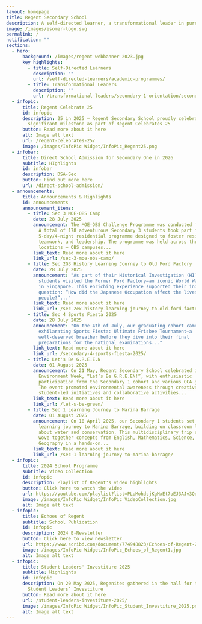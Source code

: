 ```yaml
---
layout: homepage
title: Regent Secondary School
description: A self-directed learner, a transformational leader in pursuit of excellence.
image: /images/isomer-logo.svg
permalink: /
notification: ""
sections:
  - hero:
      background: /images/regent webbanner 2023.jpg
      key_highlights:
        - title: Self-Directed Learners
          description: ""
          url: /self-directed-learners/academic-programmes/
        - title: Transformational Leaders
          description: ""
          url: /transformational-leaders/secondary-1-orientation/secondary-1-orientation-2024/
  - infopic:
      title: Regent Celebrate 25
      id: infopic
      description: 25 in 2025 – Regent Secondary School proudly celebrated this
        significant milestone as part of Regent Celebrates 25
      button: Read more about it here
      alt: Image alt text
      url: /regent-celebrates-25/
      image: /images/InfoPic Widget/InfoPic_Regent25.png
  - infobar:
      title: Direct School Admission for Secondary One in 2026
      subtitle: HIghlights
      id: infobar
      description: DSA-Sec
      button: Find out more here
      url: /direct-school-admission/
  - announcements:
      title: Announcements & Highlights
      id: announcements
      announcement_items:
        - title: Sec 3 MOE-OBS Camp
          date: 28 July 2025
          announcement: The MOE-OBS Challenge Programme was conducted from 14 to 18 July.
            A total of 178 adventurous Secondary 3 students took part in the
            5-day/4-night residential programme designed to foster resilience,
            teamwork, and leadership. The programme was held across three
            locations — OBS campuses...
          link_text: Read more about it here
          link_url: /sec-3-moe-obs-camp/
        - title: Sec 2G3 History Learning Journey to Old Ford Factory
          date: 28 July 2025
          announcement: "As part of their Historical Investigation (HI), Secondary 2G3
            students visited the Former Ford Factory—an iconic World War II site
            in Singapore. This enriching experience supported their inquiry
            question: “How did the Japanese Occupation affect the lives of the
            people?”..."
          link_text: Read more about it here
          link_url: /sec-2ex-history-learning-journey-to-old-ford-factory/
        - title: Sec 4 Sports Fiesta 2025
          date: 28 July 2025
          announcement: "On the 4th of July, our graduating cohort came together for an
            exhilarating Sports Fiesta: Ultimate Frisbee Tournament—a
            well-deserved breather before they dive into their final
            preparations for the national examinations..."
          link_text: Read more about it here
          link_url: /secondary-4-sports-fiesta-2025/
        - title: Let's Be G.R.E.E.N
          date: 01 August 2025
          announcement: On 21 May, Regent Secondary School celebrated its annual
            Environment Week, “Let’s Be G.R.E.EN!”, with enthusiastic
            participation from the Secondary 1 cohort and various CCA groups.
            The event promoted environmental awareness through creative
            student-led initiatives and collaborative activities...
          link_text: Read more about it here
          link_url: /let-s-be-green/
        - title: Sec 1 Learning Journey to Marina Barrage
          date: 01 August 2025
          announcement: On 10 April 2025, our Secondary 1 students set off on an exciting
            learning journey to Marina Barrage, building on classroom lessons
            about water and conservation. This multidisciplinary trip seamlessly
            wove together concepts from English, Mathematics, Science, and
            Geography in a hands-on...
          link_text: Read more about it here
          link_url: /sec-1-learning-journey-to-marina-barrage/
  - infopic:
      title: 2024 School Programme
      subtitle: Video Collection
      id: infopic
      description: Playlist of Regent's video highlights
      button: Click here to watch the video
      url: https://youtube.com/playlist?list=PLuMohdsjKgMxEt7oEJ3AJv3QdFJlNwxqA&si=oNn09CmJt_QveLe7
      image: /images/InfoPic Widget/InfoPic_VideoCollection.jpg
      alt: Image alt text
  - infopic:
      title: Echoes of Regent
      subtitle: School Publication
      id: infopic
      description: 2024 E-Newsletter
      button: Click here to view newsletter
      url: https://www.scribd.com/document/774948823/Echoes-of-Regent-2024
      image: /images/InfoPic Widget/InfoPic_Echoes_of_Regent1.jpg
      alt: Image alt text
  - infopic:
      title: Student Leaders' Investiture 2025
      subtitle: Highlights
      id: infopic
      description: On 20 May 2025, Regenites gathered in the hall for the annual
        Student Leaders’ Investiture
      button: Read more about it here
      url: /student-leaders-investiture-2025/
      image: /images/InfoPic Widget/InfoPic_Student_Investiture_2025.png
      alt: Image alt text
---
```

